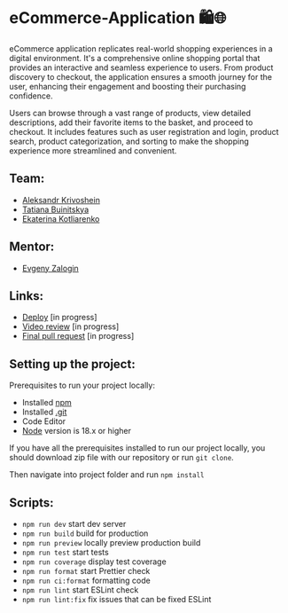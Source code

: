 # eCommerce-Application 🛍️🌐

eCommerce application replicates real-world shopping experiences in a digital environment. It's a comprehensive online shopping portal that provides an interactive and seamless experience to users. From product discovery to checkout, the application ensures a smooth journey for the user, enhancing their engagement and boosting their purchasing confidence.

Users can browse through a vast range of products, view detailed descriptions, add their favorite items to the basket, and proceed to checkout. It includes features such as user registration and login, product search, product categorization, and sorting to make the shopping experience more streamlined and convenient.

## Team:

- [Aleksandr Krivoshein](https://github.com/wood85)
- [Tatiana Buinitskya](https://github.com/tanesha001)
- [Ekaterina Kotliarenko](https://github.com/kagerka)

## Mentor:

- [Evgeny Zalogin](https://github.com/evg-zlg)

## Links:

- [Deploy]() [in progress]
- [Video review]() [in progress]
- [Final pull request]() [in progress]

## Setting up the project:

Prerequisites to run your project locally:

- Installed [npm](https://www.npmjs.com/)
- Installed [.git](https://git-scm.com/)
- Code Editor
- [Node](https://nodejs.org/en) version is 18.x or higher

If you have all the prerequisites installed to run our project locally, you should download zip file with our repository or run `git clone`.

Then navigate into project folder and run `npm install`

## Scripts:
- `npm run dev`  start dev server
- `npm run build`  build for production
- `npm run preview` locally preview production build
- `npm run test` start tests
- `npm run coverage` display test coverage
- `npm run format` start Prettier check
- `npm run ci:format` formatting code
- `npm run lint` start ESLint check
- `npm run lint:fix` fix issues that can be fixed ESLint
